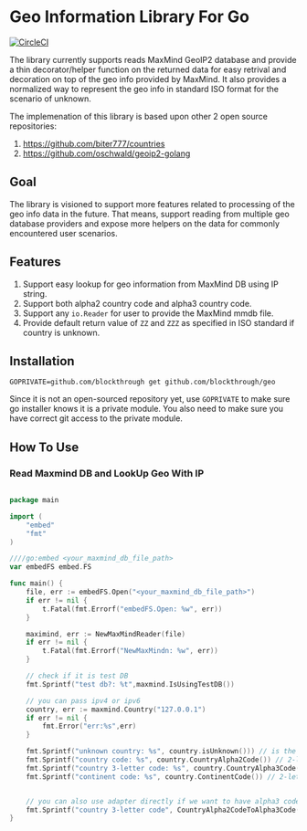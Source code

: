 # Geo Information Library For Go
[![CircleCI](https://circleci.com/gh/blockthrough/geo.svg?style=svg&circle-token=b0554d26f90621f9996755fe9fd6665e74cabcbe)](<https://app.circleci.com/pipelines/github/blockthrough/geo?branch=master>)


The library currently supports reads MaxMind GeoIP2 database and provide a thin decorator/helper function on the returned data for easy retrival and decoration on top of the geo info provided by MaxMind. It also provides a normalized way to represent the geo info in standard ISO format for the scenario of unknown.

The implemenation of this library is based upon other 2 open source repositories:

1. https://github.com/biter777/countries 
2. https://github.com/oschwald/geoip2-golang


## Goal
The library is visioned to support more features related to processing of the geo info data in the future. That means, support reading from multiple geo database providers and expose more helpers on the data for commonly encountered user scenarios.


## Features
1. Support easy lookup for geo information from MaxMind DB using IP string.
2. Support both alpha2 country code and alpha3 country code.
3. Support any `io.Reader` for user to provide the MaxMind mmdb file.
4. Provide default return value of `ZZ` and `ZZZ` as specified in ISO standard if country is unknown.


## Installation
```
GOPRIVATE=github.com/blockthrough get github.com/blockthrough/geo
```

Since it is not an open-sourced repository yet, use `GOPRIVATE` to make sure go installer knows it is a private module. You also need to make sure you have correct git access to the private module.


## How To Use

### Read Maxmind DB and LookUp Geo With IP
```go

package main 

import (
    "embed"
    "fmt"
)

////go:embed <your_maxmind_db_file_path>
var embedFS embed.FS

func main() {
    file, err := embedFS.Open("<your_maxmind_db_file_path>")
	if err != nil {
		t.Fatal(fmt.Errorf("embedFS.Open: %w", err))
	}

	maximind, err := NewMaxMindReader(file)
	if err != nil {
		t.Fatal(fmt.Errorf("NewMaxMindn: %w", err))
	}

    // check if it is test DB
    fmt.Sprintf("test db?: %t",maxmind.IsUsingTestDB())

    // you can pass ipv4 or ipv6 
    country, err := maxmind.Country("127.0.0.1")
    if err != nil {
        fmt.Error("err:%s",err)
    }

    fmt.Sprintf("unknown country: %s", country.isUnknown())) // is the country unknown?
    fmt.Sprintf("country code: %s", country.CountryAlpha2Code()) // 2-letter country code
    fmt.Sprintf("country 3-letter code: %s", country.CountryAlpha3Code()) // 3-letter country code
    fmt.Sprintf("continent code: %s", country.ContinentCode()) // 2-letter continent code


    // you can also use adapter directly if we want to have alpha3 code
    fmt.Sprintf("country 3-letter code", CountryAlpha2CodeToAlpha3Code(country.CountryAlpha2Code()))
}

```


